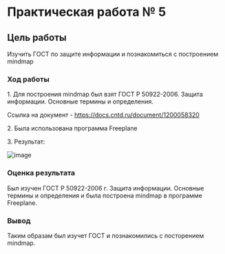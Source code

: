 # Практическая работа № 5

## Цель работы

Изучить ГОСТ по защите информации и познакомиться с построением mindmap

### Ход работы

1\. Для построения mindmap был взят ГОСТ Р 50922-2006. Защита информации. Основные термины и определения.

Ссылка на документ - https://docs.cntd.ru/document/1200058320

2\. Была использована программа Freeplane

3\. Результат:

![image](https://github.com/ice10bear/threat-hunting-/assets/90779324/8b67e253-28e4-4e0f-bf30-f62f3d350bc4)


### Оценка результата

Был изучен ГОСТ Р 50922-2006 г. Защита информации. Основные термины и определения и была построена mindmap в программе Freeplane.

### Вывод

Таким образам был изучет ГОСТ и познакомились с посторением mindmap.
